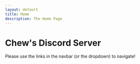 ```yaml
---
layout: default
title: Home
description: The Home Page
---
```


# Chew's Discord Server

Please use the links in the navbar (or the dropdown) to navigate!